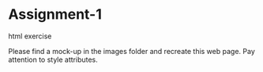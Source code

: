 # Assignment-1
html exercise


Please find a mock-up in the images folder and recreate this web page. Pay attention to style attributes.
